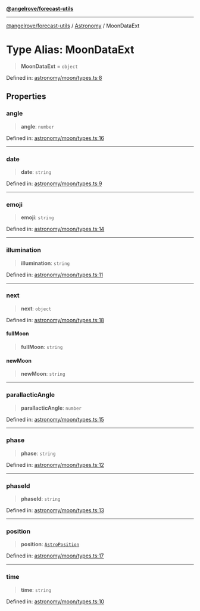 [**@angelrove/forecast-utils**](../../README.md)

***

[@angelrove/forecast-utils](../../README.md) / [Astronomy](../README.md) / MoonDataExt

# Type Alias: MoonDataExt

> **MoonDataExt** = `object`

Defined in: [astronomy/moon/types.ts:8](https://github.com/angelrove/forecast-utils/blob/70e10e7c60236c7ed7f338eae21c685612803c30/src/astronomy/moon/types.ts#L8)

## Properties

### angle

> **angle**: `number`

Defined in: [astronomy/moon/types.ts:16](https://github.com/angelrove/forecast-utils/blob/70e10e7c60236c7ed7f338eae21c685612803c30/src/astronomy/moon/types.ts#L16)

***

### date

> **date**: `string`

Defined in: [astronomy/moon/types.ts:9](https://github.com/angelrove/forecast-utils/blob/70e10e7c60236c7ed7f338eae21c685612803c30/src/astronomy/moon/types.ts#L9)

***

### emoji

> **emoji**: `string`

Defined in: [astronomy/moon/types.ts:14](https://github.com/angelrove/forecast-utils/blob/70e10e7c60236c7ed7f338eae21c685612803c30/src/astronomy/moon/types.ts#L14)

***

### illumination

> **illumination**: `string`

Defined in: [astronomy/moon/types.ts:11](https://github.com/angelrove/forecast-utils/blob/70e10e7c60236c7ed7f338eae21c685612803c30/src/astronomy/moon/types.ts#L11)

***

### next

> **next**: `object`

Defined in: [astronomy/moon/types.ts:18](https://github.com/angelrove/forecast-utils/blob/70e10e7c60236c7ed7f338eae21c685612803c30/src/astronomy/moon/types.ts#L18)

#### fullMoon

> **fullMoon**: `string`

#### newMoon

> **newMoon**: `string`

***

### parallacticAngle

> **parallacticAngle**: `number`

Defined in: [astronomy/moon/types.ts:15](https://github.com/angelrove/forecast-utils/blob/70e10e7c60236c7ed7f338eae21c685612803c30/src/astronomy/moon/types.ts#L15)

***

### phase

> **phase**: `string`

Defined in: [astronomy/moon/types.ts:12](https://github.com/angelrove/forecast-utils/blob/70e10e7c60236c7ed7f338eae21c685612803c30/src/astronomy/moon/types.ts#L12)

***

### phaseId

> **phaseId**: `string`

Defined in: [astronomy/moon/types.ts:13](https://github.com/angelrove/forecast-utils/blob/70e10e7c60236c7ed7f338eae21c685612803c30/src/astronomy/moon/types.ts#L13)

***

### position

> **position**: [`AstroPosition`](AstroPosition.md)

Defined in: [astronomy/moon/types.ts:17](https://github.com/angelrove/forecast-utils/blob/70e10e7c60236c7ed7f338eae21c685612803c30/src/astronomy/moon/types.ts#L17)

***

### time

> **time**: `string`

Defined in: [astronomy/moon/types.ts:10](https://github.com/angelrove/forecast-utils/blob/70e10e7c60236c7ed7f338eae21c685612803c30/src/astronomy/moon/types.ts#L10)
